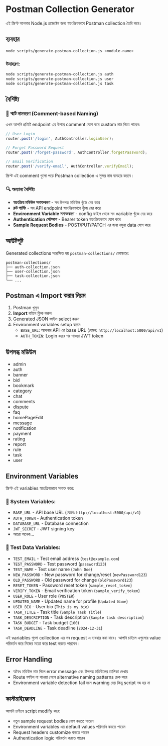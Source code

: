 # Postman Collection Generator

এই স্ক্রিপ্ট আপনার Node.js প্রজেক্টের জন্য স্বয়ংক্রিয়ভাবে Postman collection তৈরি করে।

## ব্যবহার

```bash
node scripts/generate-postman-collection.js <module-name>
```

### উদাহরণ:
```bash
node scripts/generate-postman-collection.js auth
node scripts/generate-postman-collection.js user
node scripts/generate-postman-collection.js task
```

## বৈশিষ্ট্য

### 🎯 স্মার্ট নামকরণ (Comment-based Naming)
এখন আপনি প্রতিটি endpoint এর উপরে comment যোগ করে custom নাম দিতে পারেন:

```javascript
// User Login
router.post('/login', AuthController.loginUser);

// Forget Password Request  
router.post('/forget-password', AuthController.forgetPassword);

// Email Verification
router.post('/verify-email', AuthController.verifyEmail);
```

স্ক্রিপ্ট এই comment গুলো পড়ে Postman collection এ সুন্দর নাম ব্যবহার করবে।

### 🔍 অন্যান্য বৈশিষ্ট্য
- **স্বয়ংক্রিয় মডিউল সনাক্তকরণ** - সব উপলব্ধ মডিউল খুঁজে বের করে
- **রুট পার্সিং** - সব API endpoint স্বয়ংক্রিয়ভাবে খুঁজে বের করে
- **Environment Variable সনাক্তকরণ** - config ফাইল থেকে সব variable খুঁজে বের করে
- **Authentication সেটআপ** - Bearer token স্বয়ংক্রিয়ভাবে যোগ করে
- **Sample Request Bodies** - POST/PUT/PATCH এর জন্য নমুনা data যোগ করে

## আউটপুট

Generated collections সংরক্ষিত হয় `postman-collections/` ফোল্ডারে:

```
postman-collections/
├── auth-collection.json
├── user-collection.json
├── task-collection.json
└── ...
```

## Postman এ Import করার নিয়ম

1. Postman খুলুন
2. **Import** বাটনে ক্লিক করুন
3. Generated JSON ফাইল select করুন
4. Environment variables setup করুন:
   - `BASE_URL`: আপনার API এর base URL (যেমন: `http://localhost:5000/api/v1`)
   - `AUTH_TOKEN`: Login করার পর পাওয়া JWT token

## উপলব্ধ মডিউল

- admin
- auth  
- banner
- bid
- bookmark
- category
- chat
- comments
- dispute
- faq
- homePageEdit
- message
- notification
- payment
- rating
- report
- rule
- task
- user

## Environment Variables

স্ক্রিপ্ট এই variables স্বয়ংক্রিয়ভাবে সনাক্ত করে:

### 🔧 System Variables:
- `BASE_URL` - API base URL (যেমন: `http://localhost:5000/api/v1`)
- `AUTH_TOKEN` - Authentication token
- `DATABASE_URL` - Database connection
- `JWT_SECRET` - JWT signing key
- আরো অনেক...

### 🧪 Test Data Variables:
- `TEST_EMAIL` - Test email address (`test@example.com`)
- `TEST_PASSWORD` - Test password (`password123`)
- `TEST_NAME` - Test user name (`John Doe`)
- `NEW_PASSWORD` - New password for change/reset (`newPassword123`)
- `OLD_PASSWORD` - Old password for change (`oldPassword123`)
- `RESET_TOKEN` - Password reset token (`sample_reset_token`)
- `VERIFY_TOKEN` - Email verification token (`sample_verify_token`)
- `USER_ROLE` - User role (`POSTER`)
- `UPDATED_NAME` - Updated name for profile (`Updated Name`)
- `USER_BIO` - User bio (`This is my bio`)
- `TASK_TITLE` - Task title (`Sample Task Title`)
- `TASK_DESCRIPTION` - Task description (`Sample task description`)
- `TASK_BUDGET` - Task budget (`100`)
- `TASK_DEADLINE` - Task deadline (`2024-12-31`)

এই variables গুলো collection এর সব request এ ব্যবহার করা যাবে। আপনি চাইলে এগুলোর value পরিবর্তন করে নিজের মতো করে test করতে পারবেন।

## Error Handling

- অবৈধ মডিউল নাম দিলে error message এবং উপলব্ধ মডিউলের তালিকা দেখায়
- Route ফাইল না পাওয়া গেলে alternative naming patterns চেক করে
- Environment variable detection fail হলে warning দেয় কিন্তু script বন্ধ হয় না

## কাস্টমাইজেশন

আপনি চাইলে script modify করে:
- নতুন sample request bodies যোগ করতে পারেন
- Environment variables এর default values পরিবর্তন করতে পারেন  
- Request headers customize করতে পারেন
- Authentication logic পরিবর্তন করতে পারেন